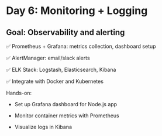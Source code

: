 # Day 6: Monitoring + Logging

## Goal: Observability and alerting

✅ Prometheus + Grafana: metrics collection, dashboard setup

✅ AlertManager: email/slack alerts

✅ ELK Stack: Logstash, Elasticsearch, Kibana

✅ Integrate with Docker and Kubernetes

Hands-on:

- Set up Grafana dashboard for Node.js app

- Monitor container metrics with Prometheus

- Visualize logs in Kibana
